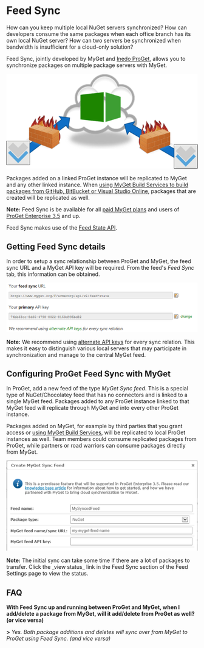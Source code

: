 # Feed Sync

How can you keep multiple local NuGet servers synchronized? How can developers consume the same packages when each office branch has its own local NuGet server? How can two servers be synchronized when bandwidth is insufficient for a cloud-only solution?

Feed Sync, jointly developed by MyGet and [Inedo ProGet](http://inedo.com/proget), allows you to synchronize packages on multiple package servers with MyGet.

![Feed Sync](Images/feed-sync.png)

Packages added on a linked ProGet instance will be replicated to MyGet and any other linked instance. When [using MyGet Build Services to build packages from GitHub, BitBucket or Visual Studio Online](/docs/reference/build-services), packages that are created will be replicated as well.

<p class="alert alert-info">
    <strong>Note:</strong> Feed Sync is be available for all <a href="https://www.myget.org/plans">paid MyGet plans</a> and users of <a href="http://inedo.com/proget">ProGet Enterprise 3.5</a> and up.
</p>

Feed Sync makes use of the [Feed State API](/docs/reference/feed-state-api-endpoint).

## Getting Feed Sync details

In order to setup a sync relationship between ProGet and MyGet, the feed sync URL and a MyGet API key will be required. From the feed's _Feed Sync_ tab, this information can be obtained.

![Feed Sync details](Images/feed-sync-details.png)

<p class="alert alert-info">
    <strong>Note:</strong> We recommend using <a href="/docs/reference/security#Personal_security_access_tokens">alternate API keys</a> for every sync relation. This makes it easy to distinguish various local servers that may participate in synchronization and manage to the central MyGet feed.
</p>

## Configuring ProGet Feed Sync with MyGet

In ProGet, add a new feed of the type _MyGet Sync feed_. This is a special type of NuGet/Chocolatey feed that has no connectors and is linked to a single MyGet feed. Packages added to any ProGet instance linked to that MyGet feed will replicate through MyGet and into every other ProGet instance.

Packages added on MyGet, for example by third parties that you grant access or [using MyGet Build Services](/docs/reference/build-services), will be replicated to local ProGet instances as well. Team members could consume replicated packages from ProGet, while partners or road warriors can consume packages directly from MyGet.

![ProGet MyGet feed](Images/feed-sync-proget.png)

<p class="alert alert-info">
    <strong>Note:</strong> The initial sync can take some time if there are a lot of packages to transfer. Click the _view status_ link in the Feed Sync section of the Feed Settings page to view the status.
</p>

## FAQ

**With Feed Sync up and running between ProGet and MyGet, when I add/delete a package from MyGet, will it add/delete from ProGet as well? (or vice versa)**

**>** *Yes. Both package additions and deletes will sync over from MyGet to ProGet using Feed Sync. (and vice versa)*